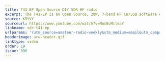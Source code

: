 ```yaml
---
title: T41-EP Open Source DIY SDR HF radio
excerpt: The T41-EP is an Open Source, 20W, 7-band HF CW/SSB software defined transceiver designed as an experimenter’s platform.
source: K5YVY
sourceurl: https://www.youtube.com/watch?v=NuoBoMclmaY
linkname: sdr-t41-ep
urlparams: '?utm_source=amateur-radio-weekly&utm_medium=email&utm_campaign=newsletter'
headerimage: arw-header.gif
linktype: video
order: 19
issue: 396
---
```

